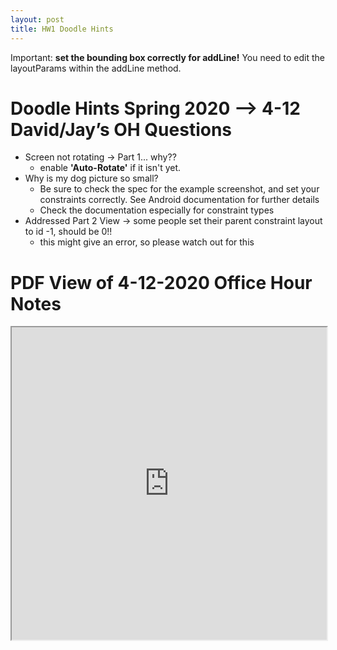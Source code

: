 ```yaml
---
layout: post
title: HW1 Doodle Hints
---
```


Important: **set the bounding box correctly for addLine!** You need to edit the layoutParams within the addLine method.

# Doodle Hints Spring 2020 --> 4-12 David/Jay’s OH Questions
- Screen not rotating → Part 1... why??
  - enable **'Auto-Rotate'** if it isn't yet.
- Why is my dog picture so small?
  - Be sure to check the spec for the example screenshot, and set your constraints correctly. See Android documentation for further details
  - Check the documentation especially for constraint types
- Addressed Part 2 View → some people set their parent constraint layout to id -1, should be 0!!
  - this might give an error, so please watch out for this

# PDF View of 4-12-2020 Office Hour Notes
<iframe src="https://jetplanejj.github.io/CSE340-private-website/hw-hints/Doodle/4-8%20Doodle%20Office%20Hour%20Notes.pdf" width="100%" height="500px">
